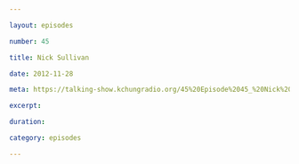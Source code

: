 ```yaml
---

layout: episodes

number: 45

title: Nick Sullivan

date: 2012-11-28

meta: https://talking-show.kchungradio.org/45%20Episode%2045_%20Nick%20Sullivan.mp3

excerpt: 

duration: 

category: episodes

---
```


